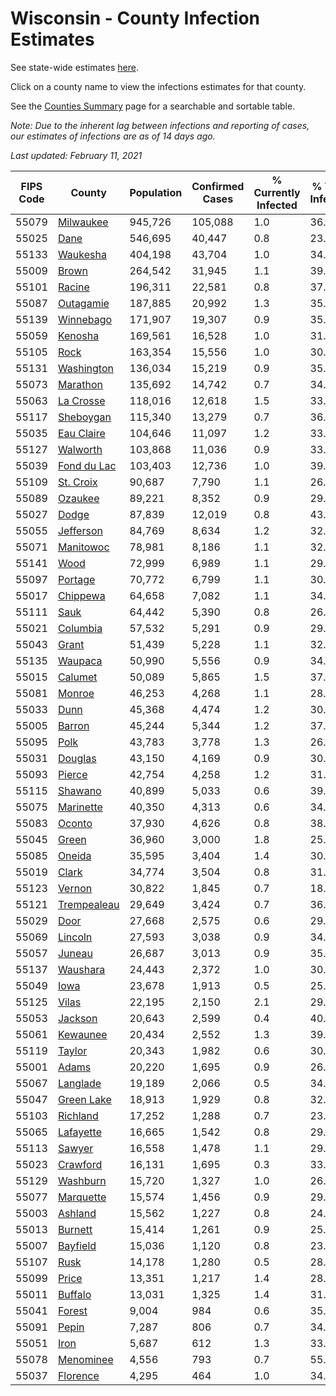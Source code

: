 # Wisconsin - County Infection Estimates

See state-wide estimates [here](/infections/us-wi).

Click on a county name to view the infections estimates for that county.

See the [Counties Summary](/infections/summary-counties) page for a searchable and sortable table.

*Note: Due to the inherent lag between infections and reporting of cases, our estimates of infections are as of 14 days ago.*

*Last updated: February 11, 2021*

|   FIPS Code |                     County |   Population |   Confirmed Cases |   % Currently Infected |   % Total Infected |
|-------------|----------------------------|--------------|-------------------|------------------------|--------------------|
|       55079 |     [Milwaukee](milwaukee) |      945,726 |           105,088 |                    1.0 |               36.4 |
|       55025 |               [Dane](dane) |      546,695 |            40,447 |                    0.8 |               23.5 |
|       55133 |       [Waukesha](waukesha) |      404,198 |            43,704 |                    1.0 |               34.2 |
|       55009 |             [Brown](brown) |      264,542 |            31,945 |                    1.1 |               39.6 |
|       55101 |           [Racine](racine) |      196,311 |            22,581 |                    0.8 |               37.3 |
|       55087 |     [Outagamie](outagamie) |      187,885 |            20,992 |                    1.3 |               35.2 |
|       55139 |     [Winnebago](winnebago) |      171,907 |            19,307 |                    0.9 |               35.7 |
|       55059 |         [Kenosha](kenosha) |      169,561 |            16,528 |                    1.0 |               31.6 |
|       55105 |               [Rock](rock) |      163,354 |            15,556 |                    1.0 |               30.3 |
|       55131 |   [Washington](washington) |      136,034 |            15,219 |                    0.9 |               35.3 |
|       55073 |       [Marathon](marathon) |      135,692 |            14,742 |                    0.7 |               34.4 |
|       55063 |     [La Crosse](la-crosse) |      118,016 |            12,618 |                    1.5 |               33.4 |
|       55117 |     [Sheboygan](sheboygan) |      115,340 |            13,279 |                    0.7 |               36.6 |
|       55035 |   [Eau Claire](eau-claire) |      104,646 |            11,097 |                    1.2 |               33.4 |
|       55127 |       [Walworth](walworth) |      103,868 |            11,036 |                    0.9 |               33.9 |
|       55039 | [Fond du Lac](fond-du-lac) |      103,403 |            12,736 |                    1.0 |               39.2 |
|       55109 |     [St. Croix](st.-croix) |       90,687 |             7,790 |                    1.1 |               26.8 |
|       55089 |         [Ozaukee](ozaukee) |       89,221 |             8,352 |                    0.9 |               29.8 |
|       55027 |             [Dodge](dodge) |       87,839 |            12,019 |                    0.8 |               43.6 |
|       55055 |     [Jefferson](jefferson) |       84,769 |             8,634 |                    1.2 |               32.0 |
|       55071 |     [Manitowoc](manitowoc) |       78,981 |             8,186 |                    1.1 |               32.6 |
|       55141 |               [Wood](wood) |       72,999 |             6,989 |                    1.1 |               29.9 |
|       55097 |         [Portage](portage) |       70,772 |             6,799 |                    1.1 |               30.2 |
|       55017 |       [Chippewa](chippewa) |       64,658 |             7,082 |                    1.1 |               34.5 |
|       55111 |               [Sauk](sauk) |       64,442 |             5,390 |                    0.8 |               26.6 |
|       55021 |       [Columbia](columbia) |       57,532 |             5,291 |                    0.9 |               29.1 |
|       55043 |             [Grant](grant) |       51,439 |             5,228 |                    1.1 |               32.3 |
|       55135 |         [Waupaca](waupaca) |       50,990 |             5,556 |                    0.9 |               34.5 |
|       55015 |         [Calumet](calumet) |       50,089 |             5,865 |                    1.5 |               37.0 |
|       55081 |           [Monroe](monroe) |       46,253 |             4,268 |                    1.1 |               28.8 |
|       55033 |               [Dunn](dunn) |       45,368 |             4,474 |                    1.2 |               30.9 |
|       55005 |           [Barron](barron) |       45,244 |             5,344 |                    1.2 |               37.0 |
|       55095 |               [Polk](polk) |       43,783 |             3,778 |                    1.3 |               26.7 |
|       55031 |         [Douglas](douglas) |       43,150 |             4,169 |                    0.9 |               30.0 |
|       55093 |           [Pierce](pierce) |       42,754 |             4,258 |                    1.2 |               31.1 |
|       55115 |         [Shawano](shawano) |       40,899 |             5,033 |                    0.6 |               39.2 |
|       55075 |     [Marinette](marinette) |       40,350 |             4,313 |                    0.6 |               34.0 |
|       55083 |           [Oconto](oconto) |       37,930 |             4,626 |                    0.8 |               38.7 |
|       55045 |             [Green](green) |       36,960 |             3,000 |                    1.8 |               25.0 |
|       55085 |           [Oneida](oneida) |       35,595 |             3,404 |                    1.4 |               30.1 |
|       55019 |             [Clark](clark) |       34,774 |             3,504 |                    0.8 |               31.9 |
|       55123 |           [Vernon](vernon) |       30,822 |             1,845 |                    0.7 |               18.7 |
|       55121 | [Trempealeau](trempealeau) |       29,649 |             3,424 |                    0.7 |               36.3 |
|       55029 |               [Door](door) |       27,668 |             2,575 |                    0.6 |               29.5 |
|       55069 |         [Lincoln](lincoln) |       27,593 |             3,038 |                    0.9 |               34.6 |
|       55057 |           [Juneau](juneau) |       26,687 |             3,013 |                    0.9 |               35.5 |
|       55137 |       [Waushara](waushara) |       24,443 |             2,372 |                    1.0 |               30.6 |
|       55049 |               [Iowa](iowa) |       23,678 |             1,913 |                    0.5 |               25.6 |
|       55125 |             [Vilas](vilas) |       22,195 |             2,150 |                    2.1 |               29.9 |
|       55053 |         [Jackson](jackson) |       20,643 |             2,599 |                    0.4 |               40.0 |
|       55061 |       [Kewaunee](kewaunee) |       20,434 |             2,552 |                    1.3 |               39.5 |
|       55119 |           [Taylor](taylor) |       20,343 |             1,982 |                    0.6 |               30.6 |
|       55001 |             [Adams](adams) |       20,220 |             1,695 |                    0.9 |               26.3 |
|       55067 |       [Langlade](langlade) |       19,189 |             2,066 |                    0.5 |               34.3 |
|       55047 |   [Green Lake](green-lake) |       18,913 |             1,929 |                    0.8 |               32.4 |
|       55103 |       [Richland](richland) |       17,252 |             1,288 |                    0.7 |               23.7 |
|       55065 |     [Lafayette](lafayette) |       16,665 |             1,542 |                    0.8 |               29.3 |
|       55113 |           [Sawyer](sawyer) |       16,558 |             1,478 |                    1.1 |               29.0 |
|       55023 |       [Crawford](crawford) |       16,131 |             1,695 |                    0.3 |               33.4 |
|       55129 |       [Washburn](washburn) |       15,720 |             1,327 |                    1.0 |               26.2 |
|       55077 |     [Marquette](marquette) |       15,574 |             1,456 |                    0.9 |               29.9 |
|       55003 |         [Ashland](ashland) |       15,562 |             1,227 |                    0.8 |               24.7 |
|       55013 |         [Burnett](burnett) |       15,414 |             1,261 |                    0.9 |               25.5 |
|       55007 |       [Bayfield](bayfield) |       15,036 |             1,120 |                    0.8 |               23.4 |
|       55107 |               [Rusk](rusk) |       14,178 |             1,280 |                    0.5 |               28.5 |
|       55099 |             [Price](price) |       13,351 |             1,217 |                    1.4 |               28.5 |
|       55011 |         [Buffalo](buffalo) |       13,031 |             1,325 |                    1.4 |               31.7 |
|       55041 |           [Forest](forest) |        9,004 |               984 |                    0.6 |               35.0 |
|       55091 |             [Pepin](pepin) |        7,287 |               806 |                    0.7 |               34.6 |
|       55051 |               [Iron](iron) |        5,687 |               612 |                    1.3 |               33.5 |
|       55078 |     [Menominee](menominee) |        4,556 |               793 |                    0.7 |               55.5 |
|       55037 |       [Florence](florence) |        4,295 |               464 |                    1.0 |               34.7 |